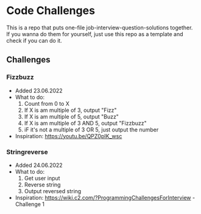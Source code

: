 # Code Challenges

This is a repo that puts one-file job-interview-question-solutions together.  
If you wanna do them for yourself, just use this repo as a template and check if you can do it.

## Challenges

### Fizzbuzz
- Added 23.06.2022
- What to do:
    1. Count from 0 to X
    2. If X is am multiple of 3, output "Fizz"
    3. If X is am multiple of 5, output "Buzz"
    4. If X is am multiple of 3 AND 5, output "Fizzbuzz"
    5. iF it's not a multiple of 3 OR 5, just output the number
- Inspiration: https://youtu.be/QPZ0pIK_wsc

### Stringreverse
- Added 24.06.2022
- What to do:
    1. Get user input
    2. Reverse string
    3. Output reversed string
- Inspiration: https://wiki.c2.com/?ProgrammingChallengesForInterview - Challenge 1
